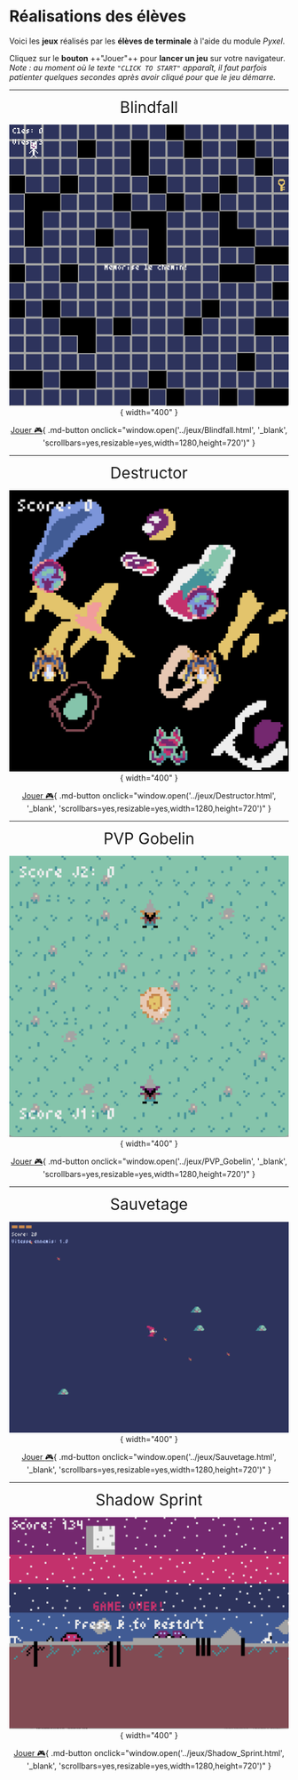 # Réalisations des élèves

Voici les **jeux** réalisés par les **élèves de terminale** à l'aide du module *Pyxel*.

Cliquez sur le **bouton** ++"Jouer"++ pour **lancer un jeu** sur votre navigateur.  
*Note : au moment où le texte `"CLICK TO START"` apparaît, il faut parfois patienter quelques secondes après avoir cliqué pour que le jeu démarre.*

---

<center>
<span class="multitypepixel" style="font-size:2em">Blindfall</span>

![Shooter](images/jeuxTle/Blindfall.png){ width="400" }

[Jouer :video_game:](#){ .md-button onclick="window.open('../jeux/Blindfall.html', '_blank', 'scrollbars=yes,resizable=yes,width=1280,height=720')" }
</center>

---

<center>
<span class="multitypepixel" style="font-size:2em">Destructor</span>

![Booooiing](images/jeuxTle/Destructor.png){ width="400" }

[Jouer :video_game:](#){ .md-button onclick="window.open('../jeux/Destructor.html', '_blank', 'scrollbars=yes,resizable=yes,width=1280,height=720')" }
</center>

---

<center>
<span class="multitypepixel" style="font-size:2em">PVP Gobelin</span>

![Don't touch the sun](images/jeuxTle/PVP_Gobelin.png){ width="400" }

[Jouer :video_game:](#){ .md-button onclick="window.open('../jeux/PVP_Gobelin', '_blank', 'scrollbars=yes,resizable=yes,width=1280,height=720')" }
</center>

---

<center>
<span class="multitypepixel" style="font-size:2em">Sauvetage</span>

![Tower Thralls](images/jeuxTle/Sauvetage.png){ width="400" }

[Jouer :video_game:](#){ .md-button onclick="window.open('../jeux/Sauvetage.html', '_blank', 'scrollbars=yes,resizable=yes,width=1280,height=720')" }
</center>

---

<center>
<span class="multitypepixel" style="font-size:2em">Shadow Sprint</span>

![Tank Le Mil](images/jeuxTle/Shadow_Sprint.png){ width="400" }

[Jouer :video_game:](#){ .md-button onclick="window.open('../jeux/Shadow_Sprint.html', '_blank', 'scrollbars=yes,resizable=yes,width=1280,height=720')" }
</center>